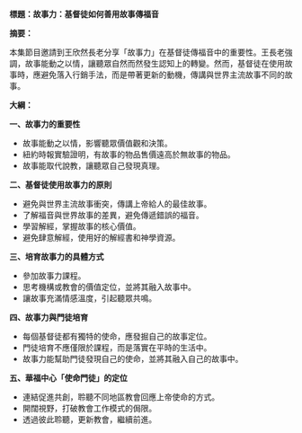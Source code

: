**標題：故事力：基督徒如何善用故事傳福音**

**摘要：**

本集節目邀請到王欣然長老分享「故事力」在基督徒傳福音中的重要性。王長老強調，故事能動之以情，讓聽眾自然而然發生認知上的轉變。然而，基督徒在使用故事時，應避免落入行銷手法，而是帶著更新的動機，傳講與世界主流故事不同的故事。

**大綱：**

**一、故事力的重要性**
* 故事能動之以情，影響聽眾價值觀和決策。
* 紐約時報實驗證明，有故事的物品售價遠高於無故事的物品。
* 故事能取代說教，讓聽眾自己發現真理。

**二、基督徒使用故事力的原則**
* 避免與世界主流故事衝突，傳講上帝給人的最佳故事。
* 了解福音與世界故事的差異，避免傳遞錯誤的福音。
* 學習解經，掌握故事的核心價值。
* 避免肆意解經，使用好的解經書和神學資源。

**三、培育故事力的具體方式**
* 參加故事力課程。
* 思考機構或教會的價值定位，並將其融入故事中。
* 讓故事充滿情感溫度，引起聽眾共鳴。

**四、故事力與門徒培育**
* 每個基督徒都有獨特的使命，應發掘自己的故事定位。
* 門徒培育不應僅限於課程，而是落實在平時的生活中。
* 故事力能幫助門徒發現自己的使命，並將其融入自己的故事中。

**五、華福中心「使命門徒」的定位**
* 連結促進共創，聆聽不同地區教會回應上帝使命的方式。
* 開闊視野，打破教會工作模式的侷限。
* 透過彼此聆聽，更新教會，繼續前進。